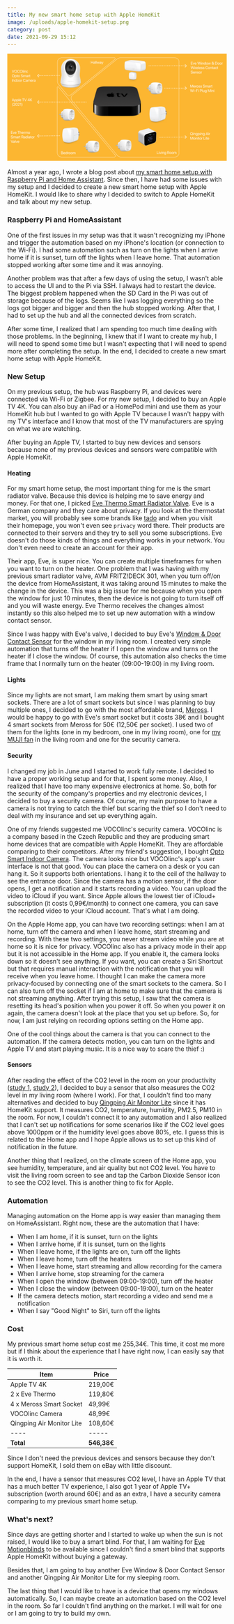 ```yaml
---
title: My new smart home setup with Apple HomeKit
image: /uploads/apple-homekit-setup.png
category: post
date: 2021-09-29 15:12
---
```


![Apple HomeKit setup](/uploads/apple-homekit-setup.png)

Almost a year ago, I wrote a blog post about [my smart home setup with Raspberry Pi and Home Assistant](https://mertbulan.com/2020/12/20/my-smart-home-setup-with-raspberry-pi-and-home-assistant/). Since then, I have had some issues with my setup and I decided to create a new smart home setup with Apple HomeKit. I would like to share why I decided to switch to Apple HomeKit and talk about my new setup.

### Raspberry Pi and HomeAssistant

One of the first issues in my setup was that it wasn't recognizing my iPhone and trigger the automation based on my iPhone's location (or connection to the Wi-Fi). I had some automation such as turn on the lights when I arrive home if it is sunset, turn off the lights when I leave home. That automation stopped working after some time and it was annoying. 

Another problem was that after a few days of using the setup, I wasn't able to access the UI and to the Pi via SSH. I always had to restart the device. The biggest problem happened when the SD Card in the Pi was out of storage because of the logs. Seems like I was logging everything so the logs got bigger and bigger and then the hub stopped working. After that, I had to set up the hub and all the connected devices from scratch.

After some time, I realized that I am spending too much time dealing with those problems. In the beginning, I knew that if I want to create my hub, I will need to spend some time but I wasn't expecting that I will need to spend more after completing the setup. In the end, I decided to create a new smart home setup with Apple HomeKit.


### New Setup

On my previous setup, the hub was Raspberry Pi, and devices were connected via Wi-Fi or Zigbee. For my new setup, I decided to buy an Apple TV 4K. You can also buy an iPad or a HomePod mini and use them as your HomeKit hub but I wanted to go with Apple TV because I wasn't happy with my TV's interface and I know that most of the TV manufacturers are spying on what we are watching.

After buying an Apple TV, I started to buy new devices and sensors because none of my previous devices and sensors were compatible with Apple HomeKit.

#### Heating

For my smart home setup, the most important thing for me is the smart radiator valve. Because this device is helping me to save energy and money. For that one, I picked [Eve Thermo Smart Radiator Valve](https://www.evehome.com/en/eve-thermo). Eve is a German company and they care about privacy. If you look at the thermostat market, you will probably see some brands like [tado](https://www.tado.com/de-en/) and when you visit their homepage, you won't even see `privacy` word there. Their products are connected to their servers and they try to sell you some subscriptions. Eve doesn't do those kinds of things and everything works in your network. You don't even need to create an account for their app.

Their app, Eve, is super nice. You can create multiple timeframes for when you want to turn on the heater. One problem that I was having with my previous smart radiator valve, AVM FRITZ!DECK 301, when you turn off/on the device from HomeAssistant, it was taking around 15 minutes to make the change in the device. This was a big issue for me because when you open the window for just 10 minutes, then the device is not going to turn itself off and you will waste energy. Eve Thermo receives the changes almost instantly so this also helped me to set up new automation with a window contact sensor.

Since I was happy with Eve's valve, I decided to buy Eve's [Window & Door Contact Sensor](https://www.evehome.com/en/eve-door-window) for the window in my living room. I created very simple automation that turns off the heater if I open the window and turns on the heater if I close the window. Of course, this automation also checks the time frame that I normally turn on the heater (09:00-19:00) in my living room.

#### Lights

Since my lights are not smart, I am making them smart by using smart sockets. There are a lot of smart sockets but since I was planning to buy multiple ones, I decided to go with the most affordable brand, [Meross](https://meross.com/Detail/58/Smart%20Wi-Fi%20Plug%20Mini). I would be happy to go with Eve's smart socket but it costs 38€ and I bought 4 smart sockets from Meross for 50€ (12,50€ per socket). I used two of them for the lights (one in my bedroom, one in my living room), one for [my MUJI fan](https://www.muji.eu/pages/online.asp?PID=9739&qclr=4550002435752) in the living room and one for the security camera.

#### Security

I changed my job in June and I started to work fully remote. I decided to have a proper working setup and for that, I spent some money. Also, I realized that I have too many expensive electronics at home. So, both for the security of the company's properties and my electronic devices, I decided to buy a security camera. Of course, my main purpose to have a camera is not trying to catch the thief but scaring the thief so I don't need to deal with my insurance and set up everything again.

One of my friends suggested me VOCOlinc's security camera. VOCOlinc is a company based in the Czech Republic and they are producing smart home devices that are compatible with Apple HomeKit. They are affordable comparing to their competitors. After my friend's suggestion, I bought [Opto Smart Indoor Camera](https://www.vocolinc.com/products/opto-smart-indoor-camera-vc1-us). The camera looks nice but VOCOlinc's app's user interface is not that good. You can place the camera on a desk or you can hang it. So it supports both orientations. I hang it to the ceil of the hallway to see the entrance door. Since the camera has a motion sensor, if the door opens, I get a notification and it starts recording a video. You can upload the video to iCloud if you want. Since Apple allows the lowest tier of iCloud+ subscription (it costs 0,99€/month) to connect one camera, you can save the recorded video to your iCloud account. That's what I am doing.

On the Apple Home app, you can have two recording settings: when I am at home, turn off the camera and when I leave home, start streaming and recording. With these two settings, you never stream video while you are at home so it is nice for privacy. VOCOlinc also has a privacy mode in their app but it is not accessible in the Home app. If you enable it, the camera looks down so it doesn't see anything. If you want, you can create a Siri Shortcut but that requires manual interaction with the notification that you will receive when you leave home. I thought I can make the camera more privacy-focused by connecting one of the smart sockets to the camera. So I can also turn off the socket if I am at home to make sure that the camera is not streaming anything. After trying this setup, I saw that the camera is resetting its head's position when you power it off. So when you power it on again, the camera doesn't look at the place that you set up before. So, for now, I am just relying on recording options setting on the Home app.

One of the cool things about the camera is that you can connect to the automation. If the camera detects motion, you can turn on the lights and Apple TV and start playing music. It is a nice way to scare the thief :)

#### Sensors

After reading the effect of the CO2 level in the room on your productivity ([study 1](https://ehp.niehs.nih.gov/doi/full/10.1289/ehp.1510037#:~:text=Results%3A,independently%20associated%20with%20cognitive%20scores.), [study 2](https://journals.sagepub.com/doi/full/10.1177/0143624418790129)), I decided to buy a sensor that also measures the CO2 level in my living room (where I work). For that, I couldn't find too many alternatives and decided to buy [Qingping Air Monitor Lite](https://www.qingping.co/air-monitor-lite/overview) since it has HomeKit support. It measures CO2, temperature, humidity, PM2.5, PM10 in the room. For now, I couldn't connect it to any automation and I also realized that I can't set up notifications for some scenarios like if the CO2 level goes above 1000ppm or if the humidity level goes above 80%, etc. I guess this is related to the Home app and I hope Apple allows us to set up this kind of notification in the future.

Another thing that I realized, on the climate screen of the Home app, you see humidity, temperature, and air quality but not CO2 level. You have to visit the living room screen to see and tap the Carbon Dioxide Sensor icon to see the CO2 level. This is another thing to fix for Apple.


### Automation

Managing automation on the Home app is way easier than managing them on HomeAssistant. Right now, these are the automation that I have:

- When I am home, if it is sunset, turn on the lights
- When I arrive home, if it is sunset, turn on the lights
- When I leave home, if the lights are on, turn off the lights
- When I leave home, turn off the heaters
- When I leave home, start streaming and allow recording for the camera
- When I arrive home, stop streaming for the camera
- When I open the window (between 09:00-19:00), turn off the heater
- When I close the window (between 09:00-19:00), turn on the heater
- If the camera detects motion, start recording a video and send me a notification
- When I say "Good Night" to Siri, turn off the lights


### Cost

My previous smart home setup cost me 255,34€. This time, it cost me more but if I think about the experience that I have right now, I can easily say that it is worth it. 

|Item|Price|
|----|-----|
|Apple TV 4K|219,00€|
|2 x Eve Thermo|119,80€|
|4 x Meross Smart Socket|49,99€|
|VOCOlinc Camera|48,99€|
|Qingping Air Monitor Lite|108,60€|
|----|-----|
|**Total**|**546,38€**|


Since I don't need the previous devices and sensors because they don't support HomeKit, I sold them on eBay with little discount.

In the end, I have a sensor that measures CO2 level, I have an Apple TV that has a much better TV experience, I also got 1 year of Apple TV+ subscription (worth around 60€) and as an extra, I have a security camera comparing to my previous smart home setup.


### What's next?

Since days are getting shorter and I started to wake up when the sun is not raised, I would like to buy a smart blind. For that, I am waiting for [Eve Motionblinds](https://motionblinds.com/eve/) to be available since I couldn't find a smart blind that supports Apple HomeKit without buying a gateway.

Besides that, I am going to buy another Eve Window & Door Contact Sensor and another Qingping Air Monitor Lite for my sleeping room. 

The last thing that I would like to have is a device that opens my windows automatically. So, I can maybe create an automation based on the CO2 level in the room. So far I couldn't find anything on the market. I will wait for one or I am going to try to build my own. 

